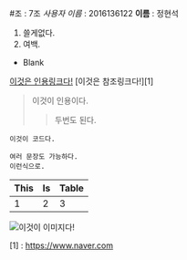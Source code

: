 #조 : 7조
*사용자 이름* : 2016136122
**이름** : 정현석

1. 쓸게없다.
1. 여백.
* Blank

[이것은 인용링크다!](https://www.google.com)
[이것은 참조링크다!][1]

>이것이 인용이다.
>> 두번도 된다.


```이것이 코드다.```
```
여러 문장도 가능하다.
이런식으로.
```



This | Is | Table
--- | --- | ---
1 | 2 | 3

![이것이 이미지다!](https://raw.github.com/dcurtis/markdown-mark/master/png/208x128.png)






[1] : https://www.naver.com
